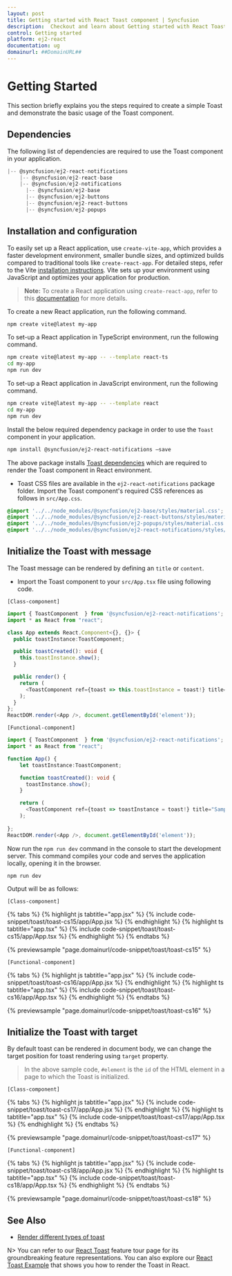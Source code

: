 ```yaml
---
layout: post
title: Getting started with React Toast component | Syncfusion
description:  Checkout and learn about Getting started with React Toast component of Syncfusion Essential JS 2 and more details.
control: Getting started 
platform: ej2-react
documentation: ug
domainurl: ##DomainURL##
---
```


# Getting Started

This section briefly explains you the steps required to create a simple Toast and demonstrate the basic usage of the Toast component.

## Dependencies

The following list of dependencies are required to use the Toast component in your application.

```javascript
|-- @syncfusion/ej2-react-notifications
    |-- @syncfusion/ej2-react-base
    |-- @syncfusion/ej2-notifications
      |-- @syncfusion/ej2-base
      |-- @syncfusion/ej2-buttons
      |-- @syncfusion/ej2-react-buttons
      |-- @syncfusion/ej2-popups
```

## Installation and configuration

To easily set up a React application, use `create-vite-app`, which provides a faster development environment, smaller bundle sizes, and optimized builds compared to traditional tools like `create-react-app`. For detailed steps, refer to the Vite [installation instructions](https://vitejs.dev/guide/). Vite sets up your environment using JavaScript and optimizes your application for production.

> **Note:**  To create a React application using `create-react-app`, refer to this [documentation](https://ej2.syncfusion.com/react/documentation/getting-started/create-app) for more details.

To create a new React application, run the following command.

```bash
npm create vite@latest my-app
```
To set-up a React application in TypeScript environment, run the following command.

```bash
npm create vite@latest my-app -- --template react-ts
cd my-app
npm run dev
```
To set-up a React application in JavaScript environment, run the following command.

```bash
npm create vite@latest my-app -- --template react
cd my-app
npm run dev
```


Install the below required dependency package in order to use the `Toast` component in your application.

```bash
npm install @syncfusion/ej2-react-notifications –save
```

The above package installs [Toast dependencies](#dependencies) which are required to render the Toast component in React environment.

* Toast CSS files are available in the `ej2-react-notifications` package folder.
Import the Toast component's required CSS references as follows in `src/App.css`.

```css
@import '../../node_modules/@syncfusion/ej2-base/styles/material.css';
@import '../../node_modules/@syncfusion/ej2-react-buttons/styles/material.css';
@import '../../node_modules/@syncfusion/ej2-popups/styles/material.css';
@import '../../node_modules/@syncfusion/ej2-react-notifications/styles/material.css';
```

## Initialize the Toast with message

The Toast message can be rendered by defining an `title` or `content`.

* Import the Toast component to your `src/App.tsx` file using following code.

`[Class-component]`



```ts
import { ToastComponent  } from '@syncfusion/ej2-react-notifications';
import * as React from "react";

class App extends React.Component<{}, {}> {
  public toastInstance:ToastComponent;

  public toastCreated(): void {
    this.toastInstance.show();
  }

  public render() {
    return (
      <ToastComponent ref={toast => this.toastInstance = toast!} title="Sample Toast Title" content="Sample Toast Content" created={this.toastCreated = this.toastCreated.bind(this)} />
    );
  }
};
ReactDOM.render(<App />, document.getElementById('element'));

```



`[Functional-component]`



```ts
import { ToastComponent  } from '@syncfusion/ej2-react-notifications';
import * as React from "react";

function App() {
    let toastInstance:ToastComponent;

    function toastCreated(): void {
      toastInstance.show();
    }

    return (
      <ToastComponent ref={toast => toastInstance = toast!} title="Sample Toast Title" content="Sample Toast Content" created={toastCreated.bind(this)} />
    );
  
};
ReactDOM.render(<App />, document.getElementById('element'));

```

Now run the `npm run dev` command in the console to start the development server. This command compiles your code and serves the application locally, opening it in the browser.

```
npm run dev
```

Output will be as follows:

`[Class-component]`

{% tabs %}
{% highlight js tabtitle="app.jsx" %}
{% include code-snippet/toast/toast-cs15/app/App.jsx %}
{% endhighlight %}
{% highlight ts tabtitle="app.tsx" %}
{% include code-snippet/toast/toast-cs15/app/App.tsx %}
{% endhighlight %}
{% endtabs %}

 {% previewsample "page.domainurl/code-snippet/toast/toast-cs15" %}

`[Functional-component]`

{% tabs %}
{% highlight js tabtitle="app.jsx" %}
{% include code-snippet/toast/toast-cs16/app/App.jsx %}
{% endhighlight %}
{% highlight ts tabtitle="app.tsx" %}
{% include code-snippet/toast/toast-cs16/app/App.tsx %}
{% endhighlight %}
{% endtabs %}

 {% previewsample "page.domainurl/code-snippet/toast/toast-cs16" %}

## Initialize the Toast with target

By default toast can be rendered in document body, we can change the target position for toast rendering using `target` property.

> In the above sample code, `#element` is the `id` of the HTML element in a page to which the Toast is initialized.

`[Class-component]`

{% tabs %}
{% highlight js tabtitle="app.jsx" %}
{% include code-snippet/toast/toast-cs17/app/App.jsx %}
{% endhighlight %}
{% highlight ts tabtitle="app.tsx" %}
{% include code-snippet/toast/toast-cs17/app/App.tsx %}
{% endhighlight %}
{% endtabs %}

 {% previewsample "page.domainurl/code-snippet/toast/toast-cs17" %}

`[Functional-component]`

{% tabs %}
{% highlight js tabtitle="app.jsx" %}
{% include code-snippet/toast/toast-cs18/app/App.jsx %}
{% endhighlight %}
{% highlight ts tabtitle="app.tsx" %}
{% include code-snippet/toast/toast-cs18/app/App.tsx %}
{% endhighlight %}
{% endtabs %}

 {% previewsample "page.domainurl/code-snippet/toast/toast-cs18" %}

## See Also

* [Render different types of toast](./how-to/show-different-types-of-toast/)

N> You can refer to our [React Toast](https://www.syncfusion.com/react-components/react-toast) feature tour page for its groundbreaking feature representations. You can also explore our [React Toast Example](https://ej2.syncfusion.com/react/demos/#/bootstrap5/toast/default) that shows you how to render the Toast in React.